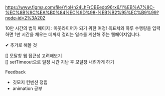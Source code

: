 https://www.figma.com/file/YIoHn24LhFrCBEedo96rx6/1%EB%A7%8C-%EC%8B%9C%EA%B0%84%EC%9D%98-%EB%B2%95%EC%B9%99?node-id=2%3A202

10만 시간의 법칙 페이지 : 아웃라이어가 되기 위한 여정! 목표치와 하루 수행량을 입력하면 1만 시간을 채우는 데까지 걸리는 일수를 계산해 주는 웹페이지입니다.

✔ 추가로 해볼 것

[] 모달창 웹 접근성 고려해보기  
[] setTimeout으로 일정 시간 지난 후 모달창 내려가게 하기

Feedback

- 깃모지 컨벤션 정립
- animation 공부
